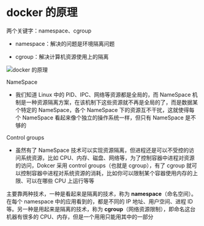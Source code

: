 # docker 的原理

两个关键字：namespace、cgroup

- namespace：解决的问题是环境隔离问题


- cgroup：解决计算机资源使用上的隔离

![docker 的原理](https://i.loli.net/2021/09/12/POZnXMptGBL3NRr.png)



NameSpace

-   我们知道 Linux 中的 PID、IPC、网络等资源都是全局的，而 NameSpace 机制是一种资源隔离方案，在该机制下这些资源就不再是全局的了，而是数据某个特定的 NameSpace，各个 NameSpace 下的资源互不干扰，这就使得每个 NameSpace 看起来像个独立的操作系统一样，但只有 NameSpace 是不够的

Control groups

-   虽然有了 NameSpace 技术可以实现资源隔离，但进程还是可以不受控的访问系统资源，比如 CPU、内存、磁盘、网络等，为了控制容器中进程对资源的访问，Dokcer 采用 control groups（也就是 cgroup），有了 cgroup 就可以控制容器中进程对系统资源的消耗，比如你可以限制某个容器使用内存的上限、可以在哪些 CPU 上运行等等

主要靠两种技术，一种是看起来是隔离的技术，称为 **namespace**（命名空间）。在每个 namespace 中的应用看到的，都是不同的 IP 地址、用户空间、进程 ID 等。另一种是用起来是隔离的技术，称为 **cgroup**（网络资源限制），即命名这台机器有很多的 CPU、内存，但是一个用用只能用其中的一部分

